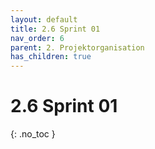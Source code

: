 ```yaml
---
layout: default
title: 2.6 Sprint 01
nav_order: 6
parent: 2. Projektorganisation
has_children: true
---
```


# 2.6 Sprint 01

{: .no_toc }
